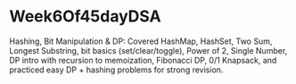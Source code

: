# Week6Of45dayDSA
Hashing, Bit Manipulation &amp; DP: Covered HashMap, HashSet, Two Sum, Longest Substring, bit basics (set/clear/toggle), Power of 2, Single Number, DP intro with recursion to memoization, Fibonacci DP, 0/1 Knapsack, and practiced easy DP + hashing problems for strong revision.
